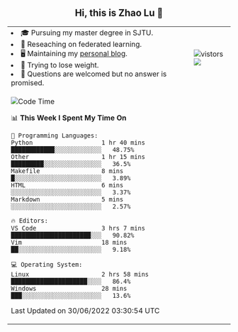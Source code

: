 <h2 align="center"> Hi, this is Zhao Lu 👋</h2>

<table style="overflow:hidden;">
    <tr> 
        <td>
            <li>🎓 Pursuing my master degree in SJTU.</li>
            <li>🌱 Reseaching on federated learning.</li>
            <li>🖥️ Maintaining my <a href="https://ifarewell.xyz">personal blog</a>.</li>
            <li>💪 Trying to lose weight.</li>
            <li>💬 Questions are welcomed but no answer is promised.</li> 
        </td>
        <td>
            <img src="https://visitor-badge.glitch.me/badge?page_id=ifarewell" alt="vistors" />
        <br>
          <img src="https://github-readme-stats.vercel.app/api?username=ifarewell&theme=graywhite&hide=prs,contribs&show_icons=true&hide_border=true&icon_color=CE1D2D&text_color=718096&bg_color=ffffff&hide_title=true" />
        </td>
    </tr>
    <tr>
        <td colspan="2">
            
<!--START_SECTION:waka-->
![Code Time](http://img.shields.io/badge/Code%20Time-212%20hrs%2024%20mins-blue)

📊 **This Week I Spent My Time On** 

```text
💬 Programming Languages: 
Python                   1 hr 40 mins        ████████████░░░░░░░░░░░░░   48.75% 
Other                    1 hr 15 mins        █████████░░░░░░░░░░░░░░░░   36.5% 
Makefile                 8 mins              █░░░░░░░░░░░░░░░░░░░░░░░░   3.89% 
HTML                     6 mins              ░░░░░░░░░░░░░░░░░░░░░░░░░   3.37% 
Markdown                 5 mins              ░░░░░░░░░░░░░░░░░░░░░░░░░   2.57%

🔥 Editors: 
VS Code                  3 hrs 7 mins        ██████████████████████░░░   90.82% 
Vim                      18 mins             ██░░░░░░░░░░░░░░░░░░░░░░░   9.18%

💻 Operating System: 
Linux                    2 hrs 58 mins       █████████████████████░░░░   86.4% 
Windows                  28 mins             ███░░░░░░░░░░░░░░░░░░░░░░   13.6%

```


 Last Updated on 30/06/2022 03:30:54 UTC
<!--END_SECTION:waka-->
            
</td></tr>
</table>

